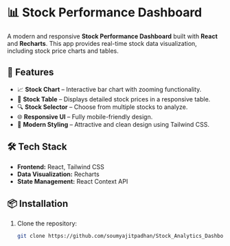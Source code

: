 # 📊 Stock Performance Dashboard

A modern and responsive **Stock Performance Dashboard** built with **React** and **Recharts**. This app provides real-time stock data visualization, including stock price charts and tables.

## 🚀 Features

- 📈 **Stock Chart** – Interactive bar chart with zooming functionality.
- 📅 **Stock Table** – Displays detailed stock prices in a responsive table.
- 🔍 **Stock Selector** – Choose from multiple stocks to analyze.
- 🌐 **Responsive UI** – Fully mobile-friendly design.
- 🎨 **Modern Styling** – Attractive and clean design using Tailwind CSS.

## 🛠️ Tech Stack

- **Frontend:** React, Tailwind CSS
- **Data Visualization:** Recharts
- **State Management:** React Context API

## 📦 Installation

1. Clone the repository:
   ```sh
   git clone https://github.com/soumyajitpadhan/Stock_Analytics_Dashboard.git

